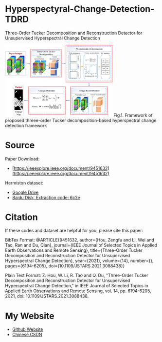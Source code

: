 # Hyperspectyral-Change-Detection-TDRD
Three-Order Tucker Decomposition and Reconstruction Detector for Unsupervised Hyperspectral Change Detection

<img src="workflow.jpg" alt="Cover" width="70%"/>
Fig.1.  Framework of proposed threee-order Tucker decomposition-based hyperspectral change detection framework


# Source
Paper Download:
- [https://ieeexplore.ieee.org/document/9451632](https://ieeexplore.ieee.org/document/9451632)

Hermiston dataset:
- [Google Drive](https://drive.google.com/file/d/1-UqfGNsWXY3UnCjyG1WaDOxietuwF2XG/view?usp=sharing)
- [Baidu Disk, Extraction code: 6c2e](https://pan.baidu.com/s/1u7gHjKtIGZXH3ykCX9APxw)

# Citation
If these codes and dataset are helpful for you, please cite this paper:

BibTex Format:
@ARTICLE{9451632,  author={Hou, Zengfu and Li, Wei and Tao, Ran and Du, Qian},  journal={IEEE Journal of Selected Topics in Applied Earth Observations and Remote Sensing},   title={Three-Order Tucker Decomposition and Reconstruction Detector for Unsupervised Hyperspectral Change Detection},   year={2021},  volume={14},  number={},  pages={6194-6205},  doi={10.1109/JSTARS.2021.3088438}}

Plain Text Format:
Z. Hou, W. Li, R. Tao and Q. Du, "Three-Order Tucker Decomposition and Reconstruction Detector for Unsupervised Hyperspectral Change Detection," in IEEE Journal of Selected Topics in Applied Earth Observations and Remote Sensing, vol. 14, pp. 6194-6205, 2021, doi: 10.1109/JSTARS.2021.3088438.

# My Website
- [Github Website](https://zephyrhours.github.io/)
- [Chinese CSDN](https://blog.csdn.net/NBDwo)
